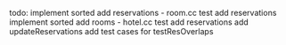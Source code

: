 todo:
    implement sorted add reservations - room.cc
    test add reservations
    implement sorted add rooms - hotel.cc
    test add reservations
    add updateReservations
    add test cases for testResOverlaps